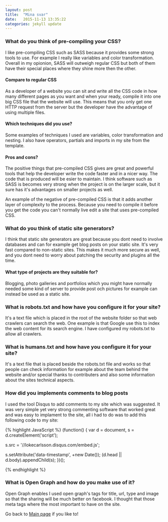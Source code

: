 ```yaml
---
layout: post
title:  "Mina svar"
date:   2015-11-13 13:35:22
categories: jekyll update
---
```


### What do you think of pre-compiling your CSS?
I like pre-compiling CSS such as SASS because it provides some strong tools to use. For example I really like variables and color transformation. Overall in my opionion, SASS will outweigh regular CSS but both of them have their special places where they shine more then the other.

#### Compare to regular CSS
As a developer of a website you can sit and write all the CSS code in how many different pages as you want and when your ready, compile it into one big CSS file that the website will use. This means that you only get one HTTP request from the server but the developer have the advantage of using multiple files. 

#### Which techniques did you use?
Some examples of techniques I used are variables, color transformation and nesting. I also have operators, partials and imports in my site from the template.

#### Pros and cons?
The positive things that pre-compiled CSS gives are great and powerful tools that help the developer write the code faster and in a nicer way. The code that is produced will be esier to maintain. I think software such as SASS is becomes very strong when the project is on the larger scale, but it sure has it's advantages on smaller projects as well. 

An example of the negative of pre-compiled CSS is that it adds another layer of complexity to the process. Because you need to compile it before you get the code you can't normally live edit a site that uses pre-compiled CSS.

### What do you think of static site generators?
I think that static site generators are great because you dont need to involve databases and can for example get blog posts on your static site. It's very fast compared to non-static sites. This makes it much more secure as well, and you dont need to worry about patching the security and plugins all the time. 

#### What type of projects are they suitable for?
Blogging, photo galleries and portfolios which you might have normally needed some kind of server to provide post och pictures for example can instead be used as a static site. 

### What is robots.txt and how have you configure it for your site?
It's a text file which is placed in the root of the website folder so that web crawlers can search the web. One example is that Google use this to index the web content for its search engine. I have configured my robots.txt to allow all crawlers.

### What is humans.txt and how have you configure it for your site?
It's a text file that is placed beside the robots.txt file and works so that people can check information for example about the team behind the website and/or special thanks to contributers and also some information about the sites technical aspects.

### How did you implements comments to blog posts
I used the tool Disqus to add comments to my site which was suggested. It was very simple yet very strong commenting software that worked great and was easy to implament to the site, all i had to do was to add this following code to my site:

{% highlight JavaScript %}
(function() {
var d = document, s = d.createElement('script');

s.src = '//lokecarlsson.disqus.com/embed.js';

s.setAttribute('data-timestamp', +new Date());
(d.head || d.body).appendChild(s);
})();

{% endhighlight %}

### What is Open Graph and how do you make use of it?
Open Graph enables I used open graph's tags for title, url, type and image so that the sharing will be much better on facebook. I thought that those meta tags where the most important to have on the site.

Go back to [Main page][mainpage] if you like to!

[mainpage]:    /
